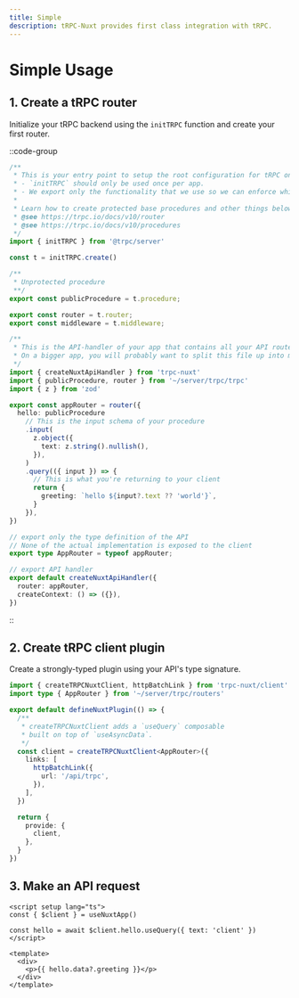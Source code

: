 ```yaml
---
title: Simple
description: tRPC-Nuxt provides first class integration with tRPC.
---
```


# Simple Usage

## 1. Create a tRPC router

Initialize your tRPC backend using the `initTRPC` function and create your first router.

::code-group

```ts [server/trpc/trpc.ts]
/**
 * This is your entry point to setup the root configuration for tRPC on the server.
 * - `initTRPC` should only be used once per app.
 * - We export only the functionality that we use so we can enforce which base procedures should be used
 *
 * Learn how to create protected base procedures and other things below:
 * @see https://trpc.io/docs/v10/router
 * @see https://trpc.io/docs/v10/procedures
 */
import { initTRPC } from '@trpc/server'

const t = initTRPC.create()

/**
 * Unprotected procedure
 **/
export const publicProcedure = t.procedure;

export const router = t.router;
export const middleware = t.middleware;
```

```ts [server/api/trpc/[trpc].ts]
/**
 * This is the API-handler of your app that contains all your API routes.
 * On a bigger app, you will probably want to split this file up into multiple files.
 */
import { createNuxtApiHandler } from 'trpc-nuxt'
import { publicProcedure, router } from '~/server/trpc/trpc'
import { z } from 'zod'

export const appRouter = router({
  hello: publicProcedure
    // This is the input schema of your procedure
    .input(
      z.object({
        text: z.string().nullish(),
      }),
    )
    .query(({ input }) => {
      // This is what you're returning to your client
      return {
        greeting: `hello ${input?.text ?? 'world'}`,
      }
    }),
})

// export only the type definition of the API
// None of the actual implementation is exposed to the client
export type AppRouter = typeof appRouter;

// export API handler
export default createNuxtApiHandler({
  router: appRouter,
  createContext: () => ({}),
})
```

::

## 2. Create tRPC client plugin

Create a strongly-typed plugin using your API's type signature.

```ts [plugins/client.ts]
import { createTRPCNuxtClient, httpBatchLink } from 'trpc-nuxt/client'
import type { AppRouter } from '~/server/trpc/routers'

export default defineNuxtPlugin(() => {
  /**
   * createTRPCNuxtClient adds a `useQuery` composable
   * built on top of `useAsyncData`.
   */
  const client = createTRPCNuxtClient<AppRouter>({
    links: [
      httpBatchLink({
        url: '/api/trpc',
      }),
    ],
  })

  return {
    provide: {
      client,
    },
  }
})
```

## 3. Make an API request

```vue [pages/index.vue]
<script setup lang="ts">
const { $client } = useNuxtApp()

const hello = await $client.hello.useQuery({ text: 'client' })
</script>

<template>
  <div>
    <p>{{ hello.data?.greeting }}</p>
  </div>
</template>
```
